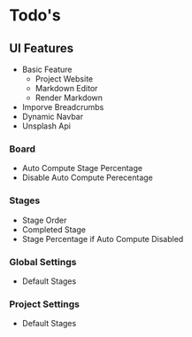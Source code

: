 # Todo's

## UI Features

* Basic Feature
  * Project Website
  * Markdown Editor
  * Render Markdown
* Imporve Breadcrumbs
* Dynamic Navbar
* Unsplash Api

### Board

* Auto Compute Stage Percentage
* Disable Auto Compute Perecentage

### Stages

* Stage Order
* Completed Stage
* Stage Percentage if Auto Compute Disabled

### Global Settings

* Default Stages

### Project Settings

* Default Stages
